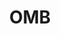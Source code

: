 ---
# This topic lives at
# https://digital.gov/topics/omb

# Topic Title
title: "OMB"

# description — keep it short and clear
# summary: ""

# Weight
weight: 1

# For more information on managing topics,
# see https://github.com/GSA/digitalgov.gov/wiki/topics
---
